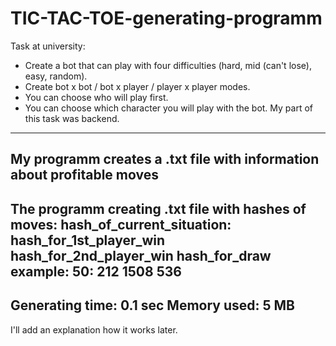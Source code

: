 # TIC-TAC-TOE-generating-programm
Task at university: 
- Create a bot that can play with four difficulties (hard, mid (can't lose), easy, random).
- Create bot x bot / bot x player / player x player modes.
- You can choose who will play first.
- You can choose which character you will play with the bot.
My part of this task was backend.
-----------------------------------------------------------
My programm creates a .txt file with information about profitable moves
-----------------------------------------------------------
The programm creating .txt file with hashes of moves:
hash_of_current_situation: hash_for_1st_player_win    hash_for_2nd_player_win    hash_for_draw
example: 
50:  212 1508 536
-----------------------------------------------------------
Generating time: 0.1 sec
Memory used:     5 MB
-----------------------------------------------------------
I'll add an explanation how it works later.
